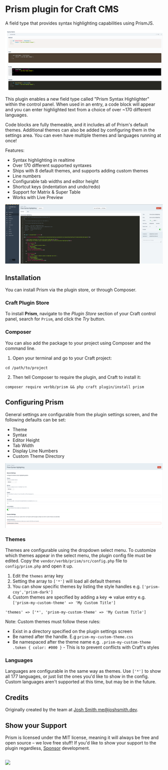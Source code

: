 # Prism plugin for Craft CMS
A field type that provides syntax highlighting capabilities using PrismJS.

![Themes](screenshots/themes_demo_1.png?raw=true "Themes") 

This plugin enables a new field type called "Prism Syntax Highlighter" within the control panel. When used in an entry, a code block will appear and you can enter highlighted text from a choice of over ~170 different languages.

Code blocks are fully themeable, and it includes all of Prism's default themes. Additional themes can also be added by configuring them in the settings area. You can even have multiple themes and languages running at once!

Features:
- Syntax highlighting in realtime
- Over 170 different supported syntaxes
- Ships with 8 default themes, and supports adding custom themes
- Line numbers
- Configurable tab widths and editor height
- Shortcut keys (indentation and undo/redo)
- Support for Matrix & Super Table
- Works with Live Preview

![Twig](screenshots/twig.png?raw=true "Twig")

## Installation
You can install Prism via the plugin store, or through Composer.

### Craft Plugin Store
To install **Prism**, navigate to the _Plugin Store_ section of your Craft control panel, search for `Prism`, and click the _Try_ button.

### Composer
You can also add the package to your project using Composer and the command line.

1. Open your terminal and go to your Craft project:
```shell
cd /path/to/project
```

2. Then tell Composer to require the plugin, and Craft to install it:
```shell
composer require verbb/prism && php craft plugin/install prism
```

## Configuring Prism
General settings are configurable from the plugin settings screen, and the following defaults can be set:

- Theme
- Syntax
- Editor Height
- Tab Width
- Display Line Numbers
- Custom Theme Directory

![Settings](screenshots/settings.png?raw=true "Settings")

### Themes
Themes are configurable using the dropdown select menu. To customize which themes appear in the select menu, the plugin config file must be edited. Copy the `vendor/verbb/prism/src/config.php` file to `config/prism.php` and open it up.

1. Edit the `themes` array key
2. Setting the array to `['*']` will load all default themes
3. You can show specific themes by listing the style handles e.g. `['prism-coy','prism-dark']`
4. Custom themes are specified by adding a key => value entry e.g. `['prism-my-custom-theme' => 'My Custom Title']`

```
'themes' => ['*', 'prism-my-custom-theme' => 'My Custom Title']
```

Note: Custom themes must follow these rules:

- Exist in a directory specified on the plugin settings screen
- Be named after the handle. E.g `prism-my-custom-theme.css`
- Be namespaced after the theme name e.g. `.prism-my-custom-theme .token { color: #000 }` - This is to prevent conflicts with Craft's styles

### Languages
Languages are configurable in the same way as themes. Use `['*']` to show all 177 languages, or just list the ones you'd like to show in the config. Custom languages aren't supported at this time, but may be in the future. 

## Credits
Originally created by the team at [Josh Smith <me@joshsmith.dev>](https://www.joshsmith.dev).

## Show your Support
Prism is licensed under the MIT license, meaning it will always be free and open source – we love free stuff! If you'd like to show your support to the plugin regardless, [Sponsor](https://github.com/sponsors/verbb) development.

<h2></h2>

<a href="https://verbb.io" target="_blank">
    <img width="100" src="https://verbb.io/assets/img/verbb-pill.svg">
</a>
